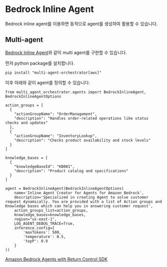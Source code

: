 # Bedrock Inline Agent

Bedrock inline agent를 이용하면 동적으로 agent를 생성하여 활용할 수 있습니다.

## Multi-agent 

[Bedrock Inline Agent](https://awslabs.github.io/multi-agent-orchestrator/agents/built-in/bedrock-inline-agent/)와 같이 multi agent를 구현할 수 있습니다. 

먼저 python package를 설치합니다.

```text
pip install "multi-agent-orchestrator[aws]"
```

이후 아래와 같이 agent를 정의할 수 있습니다. 

```pyhton
from multi_agent_orchestrator.agents import BedrockInlineAgent, BedrockInlineAgentOptions

action_groups = [
  {
    "actionGroupName": "OrderManagement",
    "description": "Handles order-related operations like status checks and updates"
  },
  {
    "actionGroupName": "InventoryLookup",
    "description": "Checks product availability and stock levels"
  }
]

knowledge_bases = [
  {
    "knowledgeBaseId": "KB001",
    "description": "Product catalog and specifications"
  }
]

agent = BedrockInlineAgent(BedrockInlineAgentOptions(
    name='Inline Agent Creator for Agents for Amazon Bedrock',
    description='Specialized in creating Agent to solve customer request dynamically. You are provided with a list of Action groups and Knowledge bases which can help you in answering customer request',
    action_groups_list=action_groups,
    knowledge_bases=knowledge_bases,
    region="us-east-1",
    LOG_AGENT_DEBUG_TRACE=True,
    inference_config={
        'maxTokens': 500,
        'temperature': 0.5,
        'topP': 0.9
    }
))
```


[Amazon Bedrock Agents with Return Control SDK](https://github.com/mikegc-aws/Amazon-Bedrock-Inline-Agents-with-Return-Control)

